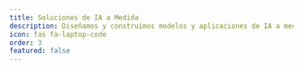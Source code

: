 ```yaml
---
title: Soluciones de IA a Medida
description: Diseñamos y construimos modelos y aplicaciones de IA a medida para abordar sus desafíos y oportunidades de negocio únicos, garantizando un ajuste perfecto a sus necesidades.
icon: fas fa-laptop-code
order: 3
featured: false
---
```

